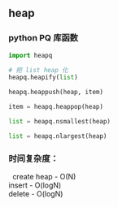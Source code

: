 ## heap ##
### python PQ 库函数
```python
import heapq

# 把 list heap 化
heapq.heapify(list)

heapq.heappush(heap, item)

item = heapq.heappop(heap)

list = heapq.nsmallest(heap)

list = heapq.nlargest(heap)

```
### 时间复杂度：
   create heap - O(N)  
   insert - O(logN)  
   delete - O(logN)  

